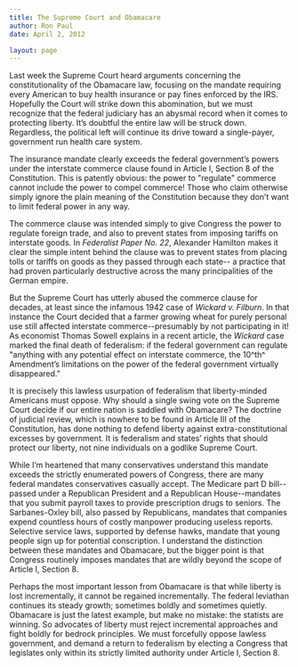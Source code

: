 ```yaml
---
title: The Supreme Court and Obamacare
author: Ron Paul
date: April 2, 2012

layout: page
---
```


Last week the Supreme Court heard arguments concerning the constitutionality of
the Obamacare law, focusing on the mandate requiring every American to buy
health insurance or pay fines enforced by the IRS.  Hopefully the Court will
strike down this abomination, but we must recognize that the federal judiciary
has an abysmal record when it comes to protecting liberty.  It’s doubtful the
entire law will be struck down.  Regardless, the political left will continue
its drive toward a single-payer, government run health care system.

The insurance mandate clearly exceeds the federal government’s powers under the
interstate commerce clause found in Article I, Section 8 of the Constitution. 
This is patently obvious: the power to "regulate" commerce cannot include the
power to compel commerce!  Those who claim otherwise simply ignore the plain
meaning of the Constitution because they don’t want to limit federal power in
any way.

The commerce clause was intended simply to give Congress the power to regulate
foreign trade, and also to prevent states from imposing tariffs on interstate
goods.  In *Federalist Paper No. 22*, Alexander Hamilton makes it clear the
simple intent behind the clause was to prevent states from placing tolls or
tariffs on goods as they passed through each state-- a practice that had proven
particularly destructive across the many principalities of the German empire.

But the Supreme Court has utterly abused the commerce clause for decades, at
least since the infamous 1942 case of *Wickard v. Filburn*.  In that instance
the Court decided that a farmer growing wheat for purely personal use still
affected interstate commerce--presumably by not participating in it!  As
economist Thomas Sowell explains in a recent article, the *Wickard* case marked
the final death of federalism: if the federal government can regulate "anything
with any potential effect on interstate commerce, the 10^th^ Amendment’s
limitations on the power of the federal government virtually disappeared."

It is precisely this lawless usurpation of federalism that liberty-minded
Americans must oppose. Why should a single swing vote on the Supreme Court
decide if our entire nation is saddled with Obamacare? The doctrine of judicial
review, which is nowhere to be found in Article III of the Constitution, has
done nothing to defend liberty against extra-constitutional excesses by
government.  It is federalism and states’ rights that should protect our
liberty, not nine individuals on a godlike Supreme Court.

While I’m heartened that many conservatives understand this mandate exceeds the
strictly enumerated powers of Congress, there are many federal mandates
conservatives casually accept.  The Medicare part D bill-- passed under a
Republican President and a Republican House--mandates that you submit payroll
taxes to provide prescription drugs to seniors.  The Sarbanes-Oxley bill, also
passed by Republicans, mandates that companies expend countless hours of costly
manpower producing useless reports.  Selective service laws, supported by
defense hawks, mandate that young people sign up for potential conscription.  I
understand the distinction between these mandates and Obamacare, but the bigger
point is that Congress routinely imposes mandates that are wildly beyond the
scope of Article I, Section 8.

Perhaps the most important lesson from Obamacare is that while liberty is lost
incrementally, it cannot be regained incrementally.  The federal leviathan
continues its steady growth; sometimes boldly and sometimes quietly. Obamacare
is just the latest example, but make no mistake: the statists are winning.  So
advocates of liberty must reject incremental approaches and fight boldly for
bedrock principles.  We must forcefully oppose lawless government, and demand a
return to federalism by electing a Congress that legislates only within its
strictly limited authority under Article I, Section 8.
